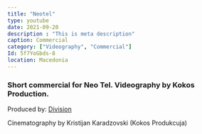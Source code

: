 ```yaml
---
title: "Neotel"
type: youtube
date: 2021-09-20
description : "This is meta description"
caption: Commercial
category: ["Videography", "Commercial"]
Id: 5f7YoGbds-8
location: Macedonia
---
```


### Short commercial for Neo Tel. Videography by Kokos Production.

Produced by: [Division](http://www.division.mk/) 

Cinematography by Kristijan Karadzovski (Kokos Produkcuja)
